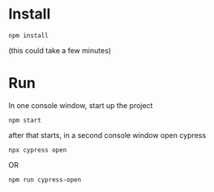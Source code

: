 # Install

```
npm install
```

(this could take a few minutes)

# Run

In one console window, start up the project

```
npm start
```

after that starts, in a second console window open cypress

```
npx cypress open
```

OR

```
npm run cypress-open
```
